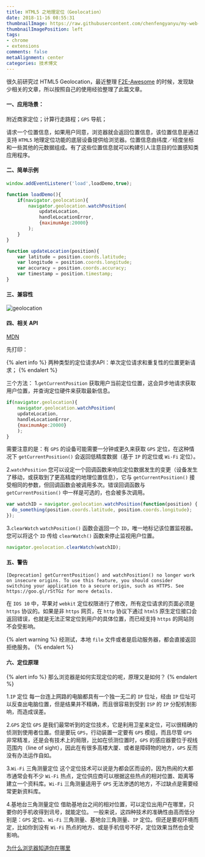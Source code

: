 ```yaml
---
title: HTML5 之地理定位（Geolocation）
date: 2018-11-16 08:55:31
thumbnailImage: https://raw.githubusercontent.com/chenfengyanyu/my-web-accumulation/master/images/geolocation/logo.png
thumbnailImagePosition: left
tags: 
- chrome
- extensions
comments: false
metaAlignment: center
categories: 技术博文 
---
```

很久前研究过 HTML5 Geolocation，最近整理 [F2E-Awesome](https://github.com/f2e-awesome/knowledge) 的时候，发现缺少相关的文章，所以按照自己的使用经验整理了此篇文章。
<!-- more -->
#### 一、应用场景：
附近商家定位；计算行走路程；`GPS` 导航；

请求一个位置信息，如果用户同意，浏览器就会返回位置信息，该位置信息是通过支持 `HTML5` 地理定位功能的底层设备提供给浏览器。位置信息由纬度／经度坐标和一些其他的元数据组成。有了这些位置信息就可以构建引人注意目的位置感知类应用程序。

#### 二、简单示例
```js
window.addEventListener('load',loadDemo,true);

function loadDemo(){
    if(navigator.geolocation){
        navigator.geolocation.watchPosition(
            updateLocation,
            handleLocationError,
            {maximumAge:20000}
        );
    }
}

function updateLocation(position){
    var latitude = position.coords.latitude;
    var longitude = position.coords.longitude;
    var accuracy = position.coords.accuracy;
    var timestamp = position.timestamp;
}
```

#### 三、兼容性
![geolocation](https://raw.githubusercontent.com/chenfengyanyu/my-web-accumulation/master/images/geolocation/canuse.png)

#### 四、相关 API
[MDN](https://developer.mozilla.org/zh-CN/docs/Web/API/Geolocation/Using_geolocation)

先打印：

{% alert info %}
两种类型的定位请求API：单次定位请求和重复性的位置更新请求；
{% endalert %}


三个方法：
1.`getCurrentPosition`
获取用户当前定位位置，这会异步地请求获取用户位置，并查询定位硬件来获取最新信息。
```js
if(navigator.geolocation){
    navigator.geolocation.watchPosition(
    updateLocation,
    handleLocationError,
    {maximumAge:20000}
    );
}
```

需要注意的是：有 `GPS` 的设备可能需要一分钟或更久来获取 `GPS` 定位，在这种情况下 `getCurrentPosition()` 会返回低精度数据（基于 `IP` 的定位或 `Wi-Fi` 定位）。

2.`watchPosition`
您可以设定一个回调函数来响应定位数据发生的变更（设备发生了移动，或获取到了更高精度的地理位置信息），它与 `getCurrentPosition()` 接受相同的参数，但回调函数会被调用多次。错误回调函数与 `getCurrentPosition()` 中一样是可选的，也会被多次调用。
```js
var watchID = navigator.geolocation.watchPosition(function(position) {
  do_something(position.coords.latitude, position.coords.longitude);
});
```

3.`clearWatch`
`watchPosition()` 函数会返回一个 `ID`，唯一地标记该位置监视器。您可以将这个 `ID` 传给 `clearWatch()` 函数来停止监视用户位置。
```js
navigator.geolocation.clearWatch(watchID);
```

#### 五、警告
```
[Deprecation] getCurrentPosition() and watchPosition() no longer work on insecure origins. To use this feature, you should consider switching your application to a secure origin, such as HTTPS. See https://goo.gl/rStTGz for more details.
```

在 `IOS 10` 中，苹果对 `webkit` 定位权限进行了修改，所有定位请求的页面必须是 `https` 协议的。如果是非 `https` 网页，在 `http` 协议下通过 `html5` 原生定位接口会返回错误，也就是无法正常定位到用户的具体位置，而已经支持 `https` 的网站则不会受影响。



{% alert warning %}
经测试，本地 `file` 文件或者是启动服务器，都会直接返回拒绝服务。
{% endalert %}

#### 六、定位原理
{% alert info %}
那么浏览器是如何实现定位的呢，原理又是如何？
{% endalert %}

1.`IP` 定位
每一台连上网路的电脑都具有一个独一无二的 `IP` 位址，经由 `IP` 位址可以反查出电脑位置，但是结果并不精确，而且很容易到受到 `ISP` 的 `IP` 分配机制影响，而造成误差。

2.`GPS` 定位
`GPS` 是我们最常听到的定位技术，它是利用卫星来定位，可以很精确的侦测到使用者位置。但是要玩 `GPS`，行动装置一定要有 `GPS` 模组，而且尽管 `GPS` 非常精准，还是会有技术上的局限，比如在侦测位置时，`GPS` 的感应器要位于视线范围内（line of sight），因此在有很多高楼大厦、或者是障碍物的地方，`GPS` 反而没有办法运作自如。

3.`Wi-Fi` 三角测量定位
这个定位技术可以说是为都会区而设的，因为热闹的大都市通常会有不少 `Wi-Fi` 热点，定位供应商可以根据这些热点的相对位置、距离等建立一个资料库。`Wi-Fi` 三角测量适用于 `GPS` 无法渗透的地方，不过缺点是需要经常更新资料库。

4.基地台三角测量定位
借助基地台之间的相对位置，可以定位出用户在哪里，只要你的手机收得到讯号，就能定位。 一般来说，这四种技术的准确性由高而低分别是：`GPS` 定位、`Wi-Fi` 三角测量、基地台三角测量、`IP` 定位。但还是要视环境而定，比如你到没有 `Wi-Fi` 热点的地方、或是手机信号不好，定位效果当然也会受影响。

[为什么浏览器知道你在哪里](http://www.iefans.net/liulanqi-zhidao-weizhi/)
